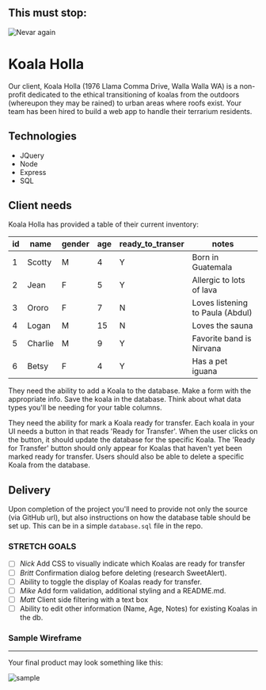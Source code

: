 This must stop:
---------------
![Nevar again](https://i.makeagif.com/media/8-22-2014/GO_DT4.gif)


Koala Holla
===========

Our client, Koala Holla (1976 Llama Comma Drive, Walla Walla WA) is a non-profit dedicated to the ethical transitioning of koalas from the outdoors (whereupon they may be rained) to urban areas where roofs exist. Your team has been hired to build a web app to handle their terrarium residents.

Technologies
------------
* JQuery
* Node
* Express
* SQL

Client needs
------------
Koala Holla has provided a table of their current inventory:

| id | name    | gender | age | ready_to_transer | notes                            |
|----|---------|--------|-----|------------------|----------------------------------|
| 1  | Scotty  | M      | 4   | Y                | Born in Guatemala                |
| 2  | Jean    | F      | 5   | Y                | Allergic to lots of lava         |
| 3  | Ororo   | F      | 7   | N                | Loves listening to Paula (Abdul) |
| 4  | Logan   | M      | 15  | N                | Loves the sauna                  |
| 5  | Charlie | M      | 9   | Y                | Favorite band is Nirvana         |
| 6  | Betsy   | F      | 4   | Y                | Has a pet iguana                 |

They need the ability to add a Koala to the database. Make a form with the appropriate info. Save the koala in the database. Think about what data types you'll be needing for your table columns.  

They need the ability for mark a Koala ready for transfer. Each koala in your UI needs a button in that reads 'Ready for Transfer'. When the user clicks on the button, it should update the database for the specific Koala. The 'Ready for Transfer' button should only appear for Koalas that haven't yet been marked ready for transfer. Users should also be able to delete a specific Koala from the database.

Delivery
--------
Upon completion of the project you'll need to provide not only the source (via GitHub url), but also instructions on how the database table should be set up. This can be in a simple `database.sql` file in the repo.

### STRETCH GOALS

- [ ] *Nick* Add CSS to visually indicate which Koalas are ready for transfer
- [ ] *Britt* Confirmation dialog before deleting (research SweetAlert).
- [ ] Ability to toggle the display of Koalas ready for transfer.
- [ ] *Mike* Add form validation, additional styling and a README.md.
- [ ] *Matt* Client side filtering with a text box
- [ ] Ability to edit other information (Name, Age, Notes) for existing Koalas in the db.

### Sample Wireframe
--------
Your final product may look something like this:

![sample](sample.png)
